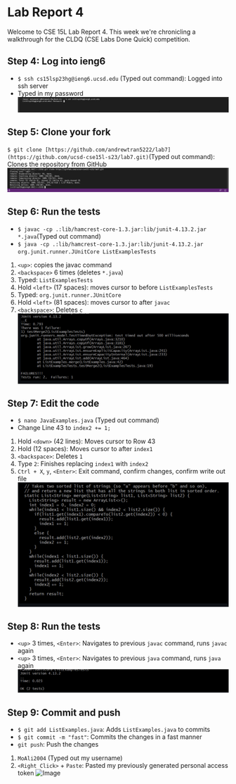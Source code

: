 # Lab Report 4
Welcome to CSE 15L Lab Report 4. This week we're chronicling a walkthrough for the CLDQ (CSE Labs Done Quick) competition.

## Step 4: Log into ieng6
* `$ ssh cs15lsp23hg@ieng6.ucsd.edu` (Typed out command): Logged into ssh server
* Typed in my password <br>
![Image](step4.png)

## Step 5: Clone your fork
`$ git clone [https://github.com/andrewtran5222/lab7](https://github.com/ucsd-cse15l-s23/lab7.git)`(Typed out command): Clones the repository from GitHub
![Image](step5.png)

## Step 6: Run the tests
* `$ javac -cp .:lib/hamcrest-core-1.3.jar:lib/junit-4.13.2.jar *.java`(Typed out command)
* `$ java -cp .:lib/hamcrest-core-1.3.jar:lib/junit-4.13.2.jar org.junit.runner.JUnitCore ListExamplesTests`
1. `<up>`: copies the javac command
2. `<backspace>` 6 times (deletes `*.java`)
3. Typed: `ListExamplesTests`
4. Hold `<left>` (17 spaces): moves cursor to before `ListExamplesTests`
5. Typed: `org.junit.runner.JUnitCore `
6. Hold `<left>` (81 spaces): moves cursor to after `javac`
7. `<backspace>`: Deletes `c`
<br>![Image](step6.png)
  
## Step 7: Edit the code
* `$ nano JavaExamples.java` (Typed out command)
* Change Line 43 to `index2 += 1;`
1. Hold `<down>` (42 lines): Moves cursor to Row 43
2.  Hold <right> (12 spaces): Moves cursor to after `index1`
3. `<backspace>`: Deletes `1`
4. Type `2`: Finishes replacing `index1` with `index2`
5. `Ctrl + X`, `y`, `<Enter>`: Exit command, confirm changes, confirm write out file
![Image](Step7.PNG)
  
## Step 8: Run the tests
* `<up>` 3 times, `<Enter>`: Navigates to previous `javac` command, runs `javac` again
* `<up>` 3 times, `<Enter>`: Navigates to previous `java` command, runs `java` again
![Image](Step8.PNG)
  
## Step 9: Commit and push
* `$ git add ListExamples.java`: Adds `ListExamples.java` to commits
* `$ git commit -m "fast"`: Commits the changes in a fast manner
* `git push`: Push the changes
1. `MoAli2004` (Typed out my username)
2. `<Right Click>` + `Paste`: Pasted my previously generated personal access token
![Image](Step9b.PNG)

